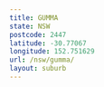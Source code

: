 ```yaml
---
title: GUMMA
state: NSW
postcode: 2447
latitude: -30.77067
longitude: 152.751629
url: /nsw/gumma/
layout: suburb
---
```

